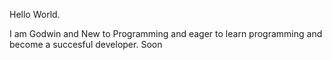 Hello World.

I am Godwin and New to Programming and eager to learn programming and become a succesful developer. Soon
